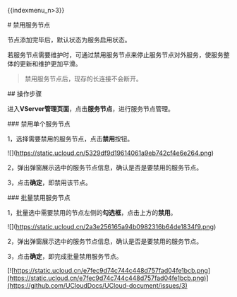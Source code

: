 {{indexmenu_n>3}}

\# 禁用服务节点

节点添加完毕后，默认状态为服务启用状态。

若服务节点需要维护时，可通过禁用服务节点来停止服务节点对外服务，使服务整体的更新和维护更加平滑。

> 禁用服务节点后，现存的长连接不会断开。

\#\# 操作步骤

进入**VServer管理页面**，点击**服务节点**，进行服务节点管理。

\#\#\# 禁用单个服务节点

1，选择需要禁用的服务节点，点击**禁用**按钮。

\!\[\](<https://static.ucloud.cn/5329df9d19614061a9eb742cf4e6e264.png>)

2，弹出弹窗展示选中的服务节点信息，确认是否是要禁用的服务节点。

3，点击**确定**，即禁用该节点。

\#\#\# 批量禁用服务节点

1，批量选中需要禁用的节点左侧的**勾选框**，点击上方的**禁用**。

\!\[\](<https://static.ucloud.cn/2a3e256165a94b0982316b64de1834f9.png>)

2，弹出弹窗展示选中的服务节点信息，确认是否是要禁用的服务节点。

3，点击**确定**，即完成批量禁用服务节点。

[![https://static.ucloud.cn/e7fec9d74c744c448d757fad04fe1bcb.png](https://static.ucloud.cn/e7fec9d74c744c448d757fad04fe1bcb.png)](https://github.com/UCloudDocs/UCloud-document/issues/3)
